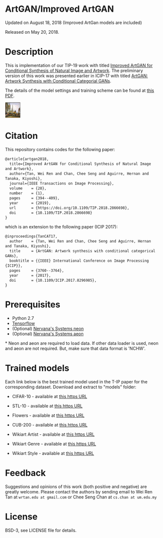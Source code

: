 # ArtGAN/Improved ArtGAN

Updated on August 18, 2018 (Improved ArtGan models are included)

Released on May 20, 2018.

# Description

This is implementation of our TIP-19 work with titled [Improved ArtGAN for Conditional Synthesis of Natural Image and Artwork](https://arxiv.org/abs/1708.09533). The preliminary version of this work was presented earlier in ICIP-17 with titled [ArtGAN: Artwork Synthesis with Conditional Categorial GANs](https://arxiv.org/abs/1702.03410). 

The details of the model settings and training scheme can be found at [this PDF](http://cs-chan.com/doc/ArtGAN_supp.pdf).

<img src="artgan.gif" width="10%">

# Citation
This repository contains codes for the following paper:

```
@article{artgan2018,
  title={Improved ArtGAN for Conditional Synthesis of Natural Image and Artwork},
  author={Tan, Wei Ren and Chan, Chee Seng and Aguirre, Hernan and Tanaka, Kiyoshi},
  journal={IEEE Transactions on Image Processing},
  volume    = {28},
  number    = {1},
  pages     = {394--409},
  year      = {2019},
  url       = {https://doi.org/10.1109/TIP.2018.2866698},
  doi       = {10.1109/TIP.2018.2866698}
}
```
which is an extension to the following paper (ICIP 2017): 
```
@inproceedings{TanCAT17,
  author    = {Tan, Wei Ren and Chan, Chee Seng and Aguirre, Hernan and Tanaka, Kiyoshi},
  title     = {ArtGAN: Artwork synthesis with conditional categorical GANs},
  booktitle = {{IEEE} International Conference on Image Processing {ICIP}},
  pages     = {3760--3764},
  year      = {2017},
  doi       = {10.1109/ICIP.2017.8296985},
}
```

# Prerequisites
- Python 2.7
- [Tensorflow](https://github.com/tensorflow/tensorflow.git)
- (Optional) [Nervana's Systems neon](https://github.com/NervanaSystems/neon.git)
- (Optional) [Nervana's Systems aeon](https://github.com/NervanaSystems/aeon.git)

\* Neon and aeon are required to load data. If other data loader is used, neon and aeon are not required. But, make sure that data format is 'NCHW'.

# Trained models

Each link below is the best trained model used in the T-IP paper for the corresponding dataset. Download and extract to "models" folder:

- CIFAR-10 - available at [this https URL](https://drive.google.com/file/d/1fjBUxRDUrKF2aP44hpuOHEWTiZ0nb0or/view?usp=sharing)

- STL-10 - available at [this https URL](https://drive.google.com/file/d/1FlOrjEtMJ7bPJ1phg6SXRpie4VIgHv_x/view?usp=sharing)

- Flowers - available at [this https URL](https://drive.google.com/file/d/13Xo9uPuB8CK0FJPmn3xJ4HX6zNk_dbW1/view?usp=sharing)

- CUB-200 - available at [this https URL](https://drive.google.com/file/d/1S7vlMKXcMF0_DvB1jJ7OPVpKSjDJhPcY/view?usp=sharing)

- Wikiart Artist - available at [this https URL](https://drive.google.com/file/d/1Di088ALhqlBwTQOzYdQCmo7XWSCUhf_n/view?usp=sharing)

- Wikiart Genre - available at [this https URL](https://drive.google.com/file/d/1vnkKjAUbbPuAxZNjhj48Sr8GhG1cZBDZ/view?usp=sharing)

- Wikiart Style - available at [this https URL](https://drive.google.com/file/d/1PL9zC9i9Cww8sD2uq00el1fz5HjeTlaP/view?usp=sharing)

# Feedback
Suggestions and opinions of this work (both positive and negative) are greatly welcome. Please contact the authors by sending email to Wei Ren Tan at `wrtan.edu at gmail.com` or Chee Seng Chan at `cs.chan at um.edu.my`

# License
BSD-3, see LICENSE file for details.
